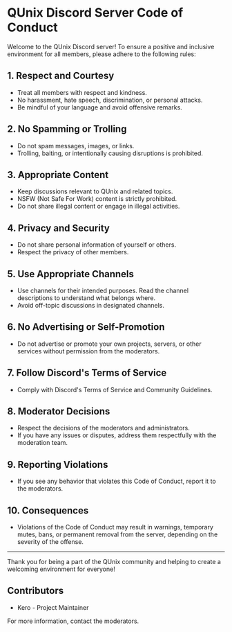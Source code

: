 # QUnix Discord Server Code of Conduct

Welcome to the QUnix Discord server! To ensure a positive and inclusive environment for all members, please adhere to the following rules:

## 1. Respect and Courtesy
- Treat all members with respect and kindness.
- No harassment, hate speech, discrimination, or personal attacks.
- Be mindful of your language and avoid offensive remarks.

## 2. No Spamming or Trolling
- Do not spam messages, images, or links.
- Trolling, baiting, or intentionally causing disruptions is prohibited.

## 3. Appropriate Content
- Keep discussions relevant to QUnix and related topics.
- NSFW (Not Safe For Work) content is strictly prohibited.
- Do not share illegal content or engage in illegal activities.

## 4. Privacy and Security
- Do not share personal information of yourself or others.
- Respect the privacy of other members.

## 5. Use Appropriate Channels
- Use channels for their intended purposes. Read the channel descriptions to understand what belongs where.
- Avoid off-topic discussions in designated channels.

## 6. No Advertising or Self-Promotion
- Do not advertise or promote your own projects, servers, or other services without permission from the moderators.

## 7. Follow Discord's Terms of Service
- Comply with Discord's Terms of Service and Community Guidelines.

## 8. Moderator Decisions
- Respect the decisions of the moderators and administrators.
- If you have any issues or disputes, address them respectfully with the moderation team.

## 9. Reporting Violations
- If you see any behavior that violates this Code of Conduct, report it to the moderators.

## 10. Consequences
- Violations of the Code of Conduct may result in warnings, temporary mutes, bans, or permanent removal from the server, depending on the severity of the offense.

---

Thank you for being a part of the QUnix community and helping to create a welcoming environment for everyone!

## Contributors
- Kero - Project Maintainer

For more information, contact the moderators.

